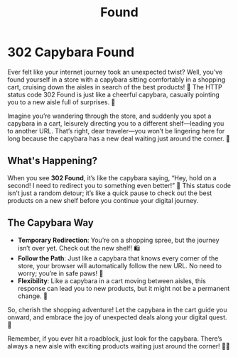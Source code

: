 ﻿---
category: 3xx
code: 302
cover: https://firebasestorage.googleapis.com/v0/b/capy-http.appspot.com/o/Capy-302-750x600.avif?alt=media
thumbnail: https://firebasestorage.googleapis.com/v0/b/capy-http.appspot.com/o/Capy-302-250x200.avif?alt=media
coverAlt: Found
description: Found
pubDate: 2014-06-01
tags:
- 3xx
title: Found
---


# 302 Capybara Found

Ever felt like your internet journey took an unexpected twist? Well, you’ve found yourself in a store with a capybara sitting comfortably in a shopping cart, cruising down the aisles in search of the best products! 🛒 The HTTP status code 302 Found is just like a cheerful capybara, casually pointing you to a new aisle full of surprises. 🌟

Imagine you’re wandering through the store, and suddenly you spot a capybara in a cart, leisurely directing you to a different shelf—leading you to another URL. That’s right, dear traveler—you won’t be lingering here for long because the capybara has a new deal waiting just around the corner. 🐾


## What's Happening?

When you see **302 Found**, it’s like the capybara saying, “Hey, hold on a second! I need to redirect you to something even better!” 🥳 This status code isn’t just a random detour; it’s like a quick pause to check out the best products on a new shelf before you continue your digital journey.

## The Capybara Way

 
- **Temporary Redirection**: You’re on a shopping spree, but the journey isn’t over yet. Check out the new shelf! 🛍️
- **Follow the Path**: Just like a capybara that knows every corner of the store, your browser will automatically follow the new URL. No need to worry; you’re in safe paws! 🐾
- **Flexibility**: Like a capybara in a cart moving between aisles, this response can lead you to new products, but it might not be a permanent change. 🎈

So, cherish the shopping adventure! Let the capybara in the cart guide you onward, and embrace the joy of unexpected deals along your digital quest. 💖

Remember, if you ever hit a roadblock, just look for the capybara. There’s always a new aisle with exciting products waiting just around the corner! 🛒✨
